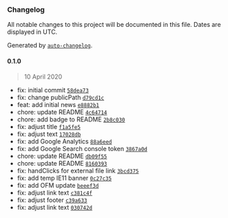 ### Changelog

All notable changes to this project will be documented in this file. Dates are displayed in UTC.

Generated by [`auto-changelog`](https://github.com/CookPete/auto-changelog).

#### 0.1.0

> 10 April 2020

- fix: initial commit [`58dea73`](https://github.com/ICJIA/icjia-covid19-news/commit/58dea7335c9da16c11642550855685c31d3b6796)
- fix: change publicPath [`d79cd1c`](https://github.com/ICJIA/icjia-covid19-news/commit/d79cd1c01f9283956f203f934dadab98caae4546)
- feat: add initial news [`e8882b1`](https://github.com/ICJIA/icjia-covid19-news/commit/e8882b1f6969bde846459b9c22e51bb1ded2883b)
- chore: update README [`4c64714`](https://github.com/ICJIA/icjia-covid19-news/commit/4c64714bfc13061bf53f0f99e54ba160c75bbf19)
- chore: add badge to README [`2b8c030`](https://github.com/ICJIA/icjia-covid19-news/commit/2b8c03087f774b959130ee71e20da54fa84d8929)
- fix: adjust title [`f1a5fe5`](https://github.com/ICJIA/icjia-covid19-news/commit/f1a5fe55409d995eba88dc6859b7bdd0cfff1ee6)
- fix: adjust text [`17028db`](https://github.com/ICJIA/icjia-covid19-news/commit/17028db770a843231b9cf754ce4ef7bdf25e3684)
- fix: add Google Analytics [`88a6eed`](https://github.com/ICJIA/icjia-covid19-news/commit/88a6eed0fc6cc13700ca2c0fc3526c725186571b)
- fix: add Google Search console token [`3867a0d`](https://github.com/ICJIA/icjia-covid19-news/commit/3867a0dcf679bc27d417bb69093a12ad9540c36b)
- chore: update README [`db09f55`](https://github.com/ICJIA/icjia-covid19-news/commit/db09f5590d55793b3eed8215b67a4e4098960541)
- chore: update README [`8160393`](https://github.com/ICJIA/icjia-covid19-news/commit/8160393926c41b4ff90e0ebf935456b8aaa118b7)
- fix: handClicks for external file link [`3bcd375`](https://github.com/ICJIA/icjia-covid19-news/commit/3bcd3758d2b367a8948722ef194fc78c28b6cce8)
- fix: add temp IE11 banner [`0c27c35`](https://github.com/ICJIA/icjia-covid19-news/commit/0c27c35990672187aff14a32328b330ce5fbb201)
- fix: add OFM update [`beeef3d`](https://github.com/ICJIA/icjia-covid19-news/commit/beeef3d93415b9fd7d7ac9f865b228b58101f184)
- fix: adjust link text [`c381c4f`](https://github.com/ICJIA/icjia-covid19-news/commit/c381c4f05ce51cead4b23c07b739b63dff7b0304)
- fix: adjust footer [`c39a633`](https://github.com/ICJIA/icjia-covid19-news/commit/c39a633eb4bd28a17efca011a00e2996d8696359)
- fix: adjust link text [`030742d`](https://github.com/ICJIA/icjia-covid19-news/commit/030742db2d136098127e95a3a737036d526793eb)
